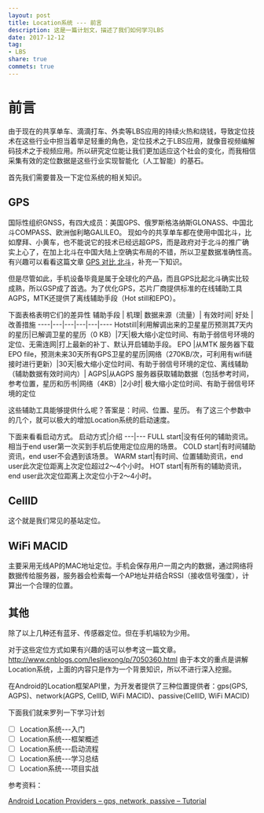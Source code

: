 ```yaml
---
layout: post
title: Location系统 --- 前言
description: 这是一篇计划文，描述了我们如何学习LBS
date: 2017-12-12
tag: 
- LBS
share: true
commets: true
---
```

# 前言

由于现在的共享单车、滴滴打车、外卖等LBS应用的持续火热和烧钱，导致定位技术在这些行业中担当着举足轻重的角色，定位技术之于LBS应用，就像音视频编解码技术之于视频应用。所以研究定位能让我们更加适应这个社会的变化，而我相信采集有效的定位数据是这些行业实现智能化（人工智能）的基石。

首先我们需要普及一下定位系统的相关知识。

## GPS

国际性组织GNSS，有四大成员：美国GPS、俄罗斯格洛纳斯GLONASS、中国北斗COMPASS、欧洲伽利略GALILEO。
现如今的共享单车都在使用中国北斗，比如摩拜、小黄车，也不能说它的技术已经远超GPS，而是政府对于北斗的推广确实上心了，在加上北斗在中国大陆上空确实布局的不错，所以卫星数据准确性高。有兴趣可以看看这篇文章
[GPS 对比 北斗](https://mp.weixin.qq.com/s/UJCN71SfGIKBlMVH0IFmtw)，补充一下知识。

但是尽管如此，手机设备毕竟是属于全球化的产品，而且GPS比起北斗确实比较成熟，所以GSP成了首选。为了优化GPS，芯片厂商提供标准的在线辅助工具AGPS，MTK还提供了离线辅助手段（Hot still和EPO）。

下面表格表明它们的差异性
辅助手段 |	机理|	数据来源（流量）|	有效时间|	好处	|改善措施
----|---|---|---|---|----
Hotstill|利用解调出来的卫星星历预测其7天内的星历|已解调卫星的星历（0 KB）|7天|极大缩小定位时间、有助于弱信号环境的定位、无需连网|打上最新的补丁、默认开启辅助手段。
EPO	|从MTK 服务器下载EPO file，预测未来30天所有GPS卫星的星历|网络（270KB/次，可利用有wifi链接时进行更新）|30天|极大缩小定位时间、有助于弱信号环境的定位、离线辅助（辅助数据有效时间内）|	
AGPS|从AGPS 服务器获取辅助数据（包括参考时间，参考位置，星历和历书|网络（4KB）|2小时|	极大缩小定位时间、有助于弱信号环境的定位

这些辅助工具能够提供什么呢？答案是：时间、位置、星历。
有了这三个参数中的几个，就可以极大的增加Location系统的启动速度。

下面来看看启动方式。
启动方式|介绍
---|---
FULL start|没有任何的辅助资讯。相当于end user第一次买到手机后使用定位应用的场景。
COLD start|有时间辅助资讯，end user不会遇到该场景。
WARM start|有时间、位置辅助资讯，end user此次定位距离上次定位超过2～4个小时。
HOT start|有所有的辅助资讯，end user此次定位距离上次定位小于2～4小时。


## CellID
这个就是我们常见的基站定位。
## WiFi MACID

主要采用无线AP的MAC地址定位。手机会保存用户一周之内的数据，通过网络将数据传给服务器，服务器会检索每一个AP地址并结合RSSI（接收信号强度），计算出一个合理的位置。

## 其他
除了以上几种还有蓝牙、传感器定位。但在手机端较为少用。

对于这些定位方式如果有兴趣的话可以参考这一篇文章。http://www.cnblogs.com/lesliexong/p/7050360.html 由于本文的重点是讲解Location系统，上面的内容只是作为一个背景知识，所以不进行深入挖掘。


在Android的Location框架API里，为开发者提供了三种位置提供者：gps(GPS, AGPS)、network(AGPS, CellID, WiFi MACID)、passive(CellID, WiFi MACID)

下面我们就来罗列一下学习计划

- [ ] Location系统---入门
- [ ] Location系统---框架概述
- [ ] Location系统---启动流程
- [ ] Location系统---学习总结
- [ ] Location系统---项目实战

参考资料：

[Android Location Providers – gps, network, passive – Tutorial](https://developerlife.com/2010/10/20/gps/)


